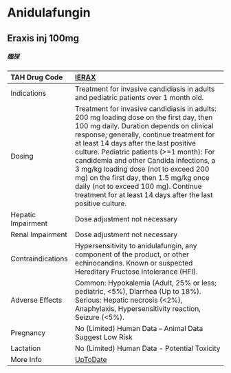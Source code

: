 # Anidulafungin

## Eraxis inj 100mg

##### 臨採

| TAH Drug Code      | [IERAX](https://www.tahsda.org.tw/drugs/hissearch.php?drug_code=IERAX)                                                                                                                                                                                                                                                                                                                                                                                                                                    |
|:-------------------|:----------------------------------------------------------------------------------------------------------------------------------------------------------------------------------------------------------------------------------------------------------------------------------------------------------------------------------------------------------------------------------------------------------------------------------------------------------------------------------------------------------|
| Indications        | Treatment for invasive candidiasis in adults and pediatric patients over 1 month old.                                                                                                                                                                                                                                                                                                                                                                                                                     |
| Dosing             | Treatment for invasive candidiasis in adults: 200 mg loading dose on the first day, then 100 mg daily. Duration depends on clinical response; generally, continue treatment for at least 14 days after the last positive culture. Pediatric patients (>=1 month): For candidemia and other Candida infections, a 3 mg/kg loading dose (not to exceed 200 mg) on the first day, then 1.5 mg/kg once daily (not to exceed 100 mg). Continue treatment for at least 14 days after the last positive culture. |
| Hepatic Impairment | Dose adjustment not necessary                                                                                                                                                                                                                                                                                                                                                                                                                                                                             |
| Renal Impairment   | Dose adjustment not necessary                                                                                                                                                                                                                                                                                                                                                                                                                                                                             |
| Contraindications  | Hypersensitivity to anidulafungin, any component of the product, or other echinocandins. Known or suspected Hereditary Fructose Intolerance (HFI).                                                                                                                                                                                                                                                                                                                                                        |
| Adverse Effects    | Common: Hypokalemia (Adult, 25% or less; pediatric, <5%), Diarrhea (Up to 18%). Serious: Hepatic necrosis (<2%), Anaphylaxis, Hypersensitivity reaction, Seizure (<5%).                                                                                                                                                                                                                                                                                                                                   |
| Pregnancy          | No (Limited) Human Data – Animal Data Suggest Low Risk                                                                                                                                                                                                                                                                                                                                                                                                                                                    |
| Lactation          | No (Limited) Human Data - Potential Toxicity                                                                                                                                                                                                                                                                                                                                                                                                                                                              |
| More Info          | [UpToDate](https://www.uptodate.com/contents/anidulafungin-drug-information)                                                                                                                                                                                                                                                                                                                                                                                                                              |

